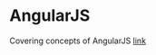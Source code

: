 # AngularJS
Covering concepts of AngularJS [link](http://niyatijasani.github.io/AngularJS/Applicationform)
